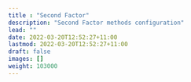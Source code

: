 ```yaml
---
title : "Second Factor"
description: "Second Factor methods configuration"
lead: ""
date: 2022-03-20T12:52:27+11:00
lastmod: 2022-03-20T12:52:27+11:00
draft: false
images: []
weight: 103000
---
```

